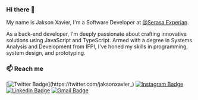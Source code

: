 ### Hi there 👋

My name is Jakson Xavier, I'm a Software Developer at [@Serasa Experian](https://serasaexperian.com.br/solucoes/agro).

As a back-end developer, I'm deeply passionate about crafting innovative solutions using JavaScript and TypeScript. Armed with a degree in Systems Analysis and Development from IFPI, I've honed my skills in programming, system design, and prototyping.


### :mailbox: Reach me	
[![Twitter Badge](https://img.shields.io/badge/Twitter-1DA1F2?style=flat-square&logo=twitter&logoColor=white&link=https://twitter.com/jaksonxavier_)](https://twitter.com/jaksonxavier_)
[![Instagram Badge](https://img.shields.io/badge/Instagram-E4405F?style=flat-square&logo=instagram&logoColor=white&https://www.instagram.com/jaksonxavier_/)](https://www.instagram.com/jaksonxavier_/)
[![Linkedin Badge](https://img.shields.io/badge/-LinkedIn-blue?style=flat-square&logo=Linkedin&logoColor=white&link=https://www.linkedin.com/in/jaksonxavier/)](https://www.linkedin.com/in/jaksonxavier/)
[![Gmail Badge](https://img.shields.io/badge/-Gmail-c14438?style=flat-square&logo=Gmail&logoColor=white&link=mailto:jackd.xavier@gmail.com)](mailto:jackd.xavier@gmail.com)
